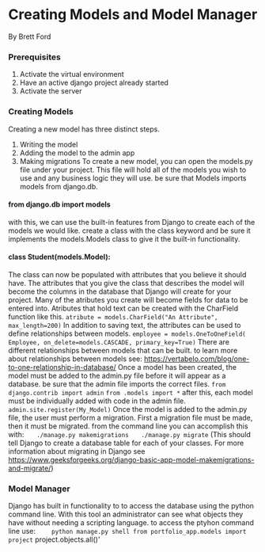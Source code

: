 # Creating Models and Model Manager
By Brett Ford

### Prerequisites
1. Activate the virtual environment
2. Have an active django project already started
3. Activate the server

### Creating Models
Creating a new model has three distinct steps. 
1. Writing the model
2. Adding the model to the admin app
3. Making migrations
To create a new model, you can open the models.py file under your project. This file will hold all of the models you wish to use and any business logic they will use. be sure that Models imports models from django.db.
#### from django.db import models
with this, we can use the built-in features from Django to create each of the models we would like. create a class with the class keyword and be sure it implements the models.Models class to give it the built-in functionality.
#### class Student(models.Model):
The class can now be populated with attributes that you believe it should have. The attributes that you give the class that describes the model will become the columns in the database that Django will create for your project. Many of the atributes you create will become fields for data to be entered into. Atributes that hold text can be created with the CharField function like this. 
`atribute = models.CharField("An Attribute", max_length=200)`
In addition to saving text, the attributes can be used to define relationships between models. 
`employee = models.OneToOneField( Employee, on_delete=models.CASCADE, primary_key=True)`
There are different relationships between models that can be built. to learn more about relationships between models see:
https://vertabelo.com/blog/one-to-one-relationship-in-database/
Once a model has been created, the model must be added to the admin.py file before it will appear as a database. be sure that the admin file imports the correct files.
`from django.contrib import admin`
`from .models import *`
after this, each model must be individually added with code in the admin file. 
`admin.site.register(My_Model)`
Once the model is added to the admin.py file, the user must perform a migration. First a migration file must be made, then it must be migrated. from the command line you can accomplish this with:
`   ./manage.py makemigrations`
`   ./manage.py migrate`
(This should tell Django to create a database table for each of your classes. For more information about migrating in Django see https://www.geeksforgeeks.org/django-basic-app-model-makemigrations-and-migrate/)
### Model Manager
Django has built in functionality to to access the database using the python command line. With this tool an administrator can see what objects they have without needing a scripting language. to access the ptyhon command line use:
`    python manage.py shell
    from portfolio_app.models import project`
    project.objects.all()'
